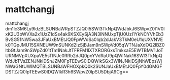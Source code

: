 # mattchangj
mattchangj
dm1lc3M6Ly9ldzBLSUNBaWRpSTZJQ0l5SWl3TkNpQWdJbkJ6SWpvZ0l1V0lxK2U3bWVXa2x1UzZ1dSs4ak9XSXEySjA3N3lNNUxpTjU0UzI1YkNCYVhEb3BvSG51NW5wa3JFaUxBMEtJQ0FpWVdSa0lqb2dJakV3TkM0eU1qUXVNVEk0TGpJMU15SXNEUW9nSUNKd2IzSjBJam9nSWpVd05qWTNJaXdOQ2lBZ0ltbGtJam9nSWpZd01tTm1NakJtTFRFM1lXTXRORGxsTmkxaE5EWTBMV1JoTURNMVpXUXpaVE5sTlNJc0RRb2dJQ0poYVdRaU9pQWlNak16SWl3TkNpQWdJbTVsZENJNklDSnJZM0FpTEEwS0lDQWlkSGx3WlNJNklDSjNhWEpsWjNWaGNtUWlMQTBLSUNBaWFHOXpkQ0k2SUNJaUxBMEtJQ0FpY0dGMGFDSTZJQ0lpTEEwS0lDQWlkR3h6SWpvZ0lpSU5DbjA9Cg==
